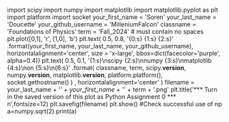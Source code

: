 import scipy
import numpy
import matplotlib
import matplotlib.pyplot as plt
import platform
import socket
your_first_name = 'Soren'
your_last_name = 'Doucette'
your_github_username = 'MilleniumFalcon'
classname = 'Foundations of Physics'
term = 'Fall_2024' # must contain no spaces
plt.plot([0,1], 'r', [1,0], 'b')
plt.text( 0.5, 0.8, '{0:s} {1:s} {2:s}'
.format(your_first_name, your_last_name, your_github_username),
horizontalalignment='center',
size = 'x-large',
bbox=dict(facecolor='purple', alpha=0.4))
plt.text( 0.5, 0.1,
'{1:s}\nscipy {2:s}\nnumpy {3:s}\nmatplotlib {4:s}\non {5:s}\n{6:s}'
.format(
classname,
term,
scipy.__version__,
numpy.__version__,
matplotlib.__version__,
platform.platform(),
socket.gethostname()
) ,
horizontalalignment='center'
)
filename = your_last_name + '_' + your_first_name + '_' + term + '.png'
plt.title('*** Turn in the saved version of this plot as Python Assignment 0 ***\
n',fontsize=12)
plt.savefig(filename)
plt.show()
#Check successful use of np
a=numpy.sqrt(2)
print(a)
